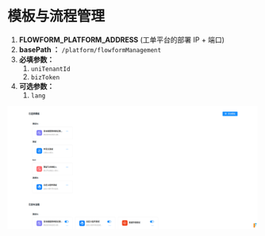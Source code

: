 # 模板与流程管理

1. **FLOWFORM_PLATFORM_ADDRESS**  (工单平台的部署 IP + 端口)
2. **basePath ：**  `/platform/flowformManagement`
3. **必填参数：**
   1. `uniTenantId`
   2. `bizToken`
4. **可选参数：**
   1. `lang`


![image-20230626175328297](./README.assets/image-20230626175328297.png)
